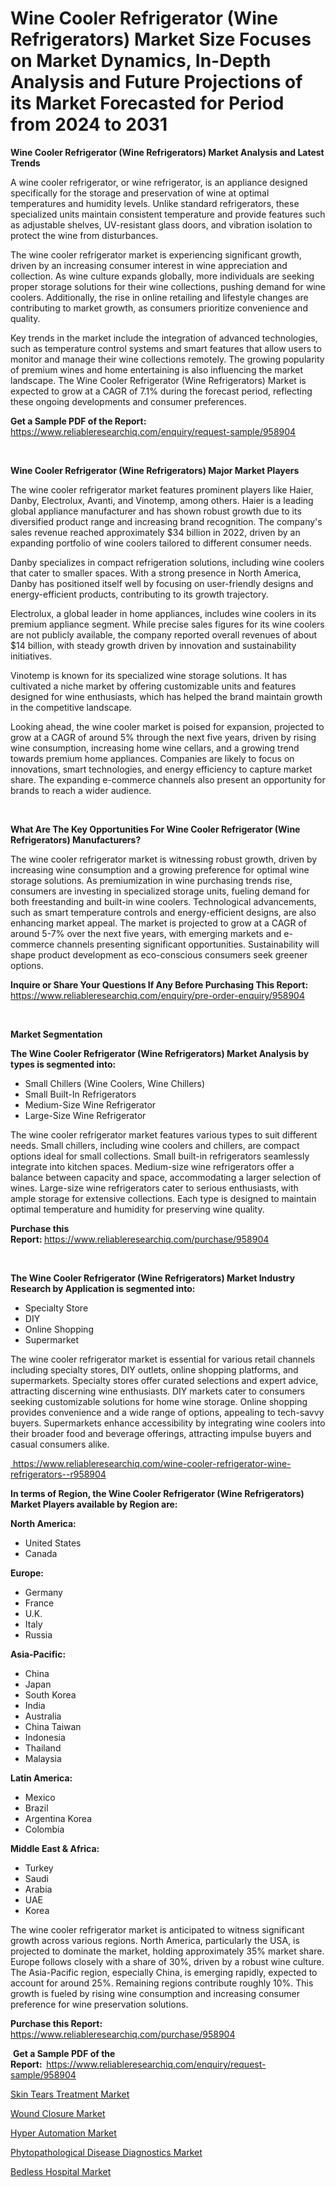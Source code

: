 <p><h1>Wine Cooler Refrigerator (Wine Refrigerators) Market Size Focuses on Market Dynamics, In-Depth Analysis and Future Projections of its Market Forecasted for Period from 2024 to 2031</h1></p><p><strong>Wine Cooler Refrigerator (Wine Refrigerators) Market Analysis and Latest Trends</strong></p>
<p><p>A wine cooler refrigerator, or wine refrigerator, is an appliance designed specifically for the storage and preservation of wine at optimal temperatures and humidity levels. Unlike standard refrigerators, these specialized units maintain consistent temperature and provide features such as adjustable shelves, UV-resistant glass doors, and vibration isolation to protect the wine from disturbances. </p><p>The wine cooler refrigerator market is experiencing significant growth, driven by an increasing consumer interest in wine appreciation and collection. As wine culture expands globally, more individuals are seeking proper storage solutions for their wine collections, pushing demand for wine coolers. Additionally, the rise in online retailing and lifestyle changes are contributing to market growth, as consumers prioritize convenience and quality. </p><p>Key trends in the market include the integration of advanced technologies, such as temperature control systems and smart features that allow users to monitor and manage their wine collections remotely. The growing popularity of premium wines and home entertaining is also influencing the market landscape. The Wine Cooler Refrigerator (Wine Refrigerators) Market is expected to grow at a CAGR of 7.1% during the forecast period, reflecting these ongoing developments and consumer preferences.</p></p>
<p><strong>Get a Sample PDF of the Report:&nbsp;</strong> <a href="https://www.reliableresearchiq.com/enquiry/request-sample/958904">https://www.reliableresearchiq.com/enquiry/request-sample/958904</a></p>
<p>&nbsp;</p>
<p><strong>Wine Cooler Refrigerator (Wine Refrigerators) Major Market Players</strong></p>
<p><p>The wine cooler refrigerator market features prominent players like Haier, Danby, Electrolux, Avanti, and Vinotemp, among others. Haier is a leading global appliance manufacturer and has shown robust growth due to its diversified product range and increasing brand recognition. The company's sales revenue reached approximately $34 billion in 2022, driven by an expanding portfolio of wine coolers tailored to different consumer needs.</p><p>Danby specializes in compact refrigeration solutions, including wine coolers that cater to smaller spaces. With a strong presence in North America, Danby has positioned itself well by focusing on user-friendly designs and energy-efficient products, contributing to its growth trajectory.</p><p>Electrolux, a global leader in home appliances, includes wine coolers in its premium appliance segment. While precise sales figures for its wine coolers are not publicly available, the company reported overall revenues of about $14 billion, with steady growth driven by innovation and sustainability initiatives.</p><p>Vinotemp is known for its specialized wine storage solutions. It has cultivated a niche market by offering customizable units and features designed for wine enthusiasts, which has helped the brand maintain growth in the competitive landscape.</p><p>Looking ahead, the wine cooler market is poised for expansion, projected to grow at a CAGR of around 5% through the next five years, driven by rising wine consumption, increasing home wine cellars, and a growing trend towards premium home appliances. Companies are likely to focus on innovations, smart technologies, and energy efficiency to capture market share. The expanding e-commerce channels also present an opportunity for brands to reach a wider audience.</p></p>
<p>&nbsp;</p>
<p><strong>What Are The Key Opportunities For Wine Cooler Refrigerator (Wine Refrigerators) Manufacturers?</strong></p>
<p><p>The wine cooler refrigerator market is witnessing robust growth, driven by increasing wine consumption and a growing preference for optimal wine storage solutions. As premiumization in wine purchasing trends rise, consumers are investing in specialized storage units, fueling demand for both freestanding and built-in wine coolers. Technological advancements, such as smart temperature controls and energy-efficient designs, are also enhancing market appeal. The market is projected to grow at a CAGR of around 5-7% over the next five years, with emerging markets and e-commerce channels presenting significant opportunities. Sustainability will shape product development as eco-conscious consumers seek greener options.</p></p>
<p><strong>Inquire or Share Your Questions If Any Before Purchasing This Report:</strong> <a href="https://www.reliableresearchiq.com/enquiry/pre-order-enquiry/958904">https://www.reliableresearchiq.com/enquiry/pre-order-enquiry/958904</a></p>
<p>&nbsp;</p>
<p><strong>Market Segmentation</strong></p>
<p><strong>The Wine Cooler Refrigerator (Wine Refrigerators) Market Analysis by types is segmented into:</strong></p>
<p><ul><li>Small Chillers (Wine Coolers, Wine Chillers)</li><li>Small Built-In Refrigerators</li><li>Medium-Size Wine Refrigerator</li><li>Large-Size Wine Refrigerator</li></ul></p>
<p><p>The wine cooler refrigerator market features various types to suit different needs. Small chillers, including wine coolers and chillers, are compact options ideal for small collections. Small built-in refrigerators seamlessly integrate into kitchen spaces. Medium-size wine refrigerators offer a balance between capacity and space, accommodating a larger selection of wines. Large-size wine refrigerators cater to serious enthusiasts, with ample storage for extensive collections. Each type is designed to maintain optimal temperature and humidity for preserving wine quality.</p></p>
<p><strong>Purchase this Report:&nbsp;</strong><a href="https://www.reliableresearchiq.com/purchase/958904">https://www.reliableresearchiq.com/purchase/958904</a></p>
<p>&nbsp;</p>
<p><strong>The Wine Cooler Refrigerator (Wine Refrigerators) Market Industry Research by Application is segmented into:</strong></p>
<p><ul><li>Specialty Store</li><li>DIY</li><li>Online Shopping</li><li>Supermarket</li></ul></p>
<p><p>The wine cooler refrigerator market is essential for various retail channels including specialty stores, DIY outlets, online shopping platforms, and supermarkets. Specialty stores offer curated selections and expert advice, attracting discerning wine enthusiasts. DIY markets cater to consumers seeking customizable solutions for home wine storage. Online shopping provides convenience and a wide range of options, appealing to tech-savvy buyers. Supermarkets enhance accessibility by integrating wine coolers into their broader food and beverage offerings, attracting impulse buyers and casual consumers alike.</p></p>
<p><a href="https://www.reliableresearchiq.com/wine-cooler-refrigerator-wine-refrigerators--r958904">&nbsp;https://www.reliableresearchiq.com/wine-cooler-refrigerator-wine-refrigerators--r958904</a></p>
<p><strong>In terms of Region, the Wine Cooler Refrigerator (Wine Refrigerators) Market Players available by Region are:</strong></p>
<p>
    <p> <strong> North America: </strong>
        <ul>
            <li>United States</li>
            <li>Canada</li>
        </ul>
        </p> 
    <p> <strong> Europe: </strong>
        <ul>
            <li>Germany</li>
            <li>France</li>
            <li>U.K.</li>
            <li>Italy</li>
            <li>Russia</li>
        </ul>
        </p> 
    <p> <strong> Asia-Pacific: </strong>
        <ul>
            <li>China</li>
            <li>Japan</li>
            <li>South Korea</li>
            <li>India</li>
            <li>Australia</li>
            <li>China Taiwan</li>
            <li>Indonesia</li>
            <li>Thailand</li>
            <li>Malaysia</li>
        </ul>
        </p> 
    <p> <strong> Latin America: </strong>
        <ul>
            <li>Mexico</li>
            <li>Brazil</li>
            <li>Argentina Korea</li>
            <li>Colombia</li>
        </ul>
        </p> 
    <p> <strong> Middle East & Africa: </strong>
        <ul>
            <li>Turkey</li>
            <li>Saudi</li>
            <li>Arabia</li>
            <li>UAE</li>
            <li>Korea</li>
        </ul>
    </p>
    </p>
<p><p>The wine cooler refrigerator market is anticipated to witness significant growth across various regions. North America, particularly the USA, is projected to dominate the market, holding approximately 35% market share. Europe follows closely with a share of 30%, driven by a robust wine culture. The Asia-Pacific region, especially China, is emerging rapidly, expected to account for around 25%. Remaining regions contribute roughly 10%. This growth is fueled by rising wine consumption and increasing consumer preference for wine preservation solutions.</p></p>
<p><strong>Purchase this Report: </strong><a href="https://www.reliableresearchiq.com/purchase/958904">https://www.reliableresearchiq.com/purchase/958904</a></p>
<p>&nbsp;<strong>Get a Sample PDF of the Report:&nbsp;&nbsp;</strong><a href="https://www.reliableresearchiq.com/enquiry/request-sample/958904">https://www.reliableresearchiq.com/enquiry/request-sample/958904</a></p>
<p><strong></strong></p>
<p><p><a href="https://www.linkedin.com/pulse/global-skin-tears-treatment-market-size-share-analysis-product-3d5mf?trackingId=l2PhdBVaTxKEu%2F8RCKkWoA%3D%3D">Skin Tears Treatment Market</a></p><p><a href="https://www.linkedin.com/pulse/insights-wound-closure-industry-market-financial-status-size-c4ite?trackingId=QSlRNnpPRQWBvSd3n82xXg%3D%3D">Wound Closure Market</a></p><p><a href="https://www.linkedin.com/pulse/hyper-automation-market-size-growing-cagr-103-report-covers-kmpkf?trackingId=2WKGiLaRRiycFOZw4uvfCQ%3D%3D">Hyper Automation Market</a></p><p><a href="https://www.linkedin.com/pulse/phytopathological-disease-diagnostics-market-report-product-fmptf?trackingId=kITAMDZORYGfxvvnjZjl%2BA%3D%3D">Phytopathological Disease Diagnostics Market</a></p><p><a href="https://www.linkedin.com/pulse/bedless-hospital-market-size-share-trends-analysis-report-hbp0e?trackingId=7uAIXUanSLGYDHB6SR%2FOog%3D%3D">Bedless Hospital Market</a></p></p>